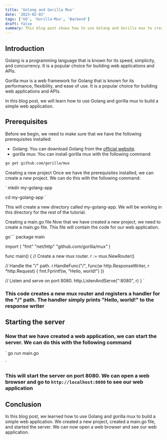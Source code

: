 ```yaml
---
title: 'Golang and Gorilla Mux'
date: '2023-02-03'
tags: ['GO', 'Gorilla-Mux', 'Backend']
draft: false
summary: This blog post shows how to use Golang and Gorilla mux to create a simple web application. The steps are to create a new project, create a main.go file, and start the server.
---
```



## Introduction

Golang is a programming language that is known for its speed, simplicity, and concurrency. It is a popular choice for building web applications and APIs.

Gorilla mux is a web framework for Golang that is known for its performance, flexibility, and ease of use. It is a popular choice for building web applications and APIs.

In this blog post, we will learn how to use Golang and gorilla mux to build a simple web application.

## Prerequisites

Before we begin, we need to make sure that we have the following prerequisites installed:

- Golang: You can download Golang from the [official website](https://golang.org/dl/).
- gorilla mux: You can install gorilla mux with the following command:

```bash
go get github.com/gorilla/mux
```

Creating a new project
Once we have the prerequisites installed, we can create a new project. We can do this with the following command:

`
mkdir my-golang-app

cd my-golang-app
`

This will create a new directory called my-golang-app. We will be working in this directory for the rest of the tutorial.

Creating a main.go file
Now that we have created a new project, we need to create a main.go file. This file will contain the code for our web application.

go```
package main

import (
  "fmt"
  "net/http"
  "github.com/gorilla/mux"
)

func main() {
  // Create a new mux router.
  r := mux.NewRouter()

  // Handle the "/" path.
  r.HandleFunc("/", func(w http.ResponseWriter, r *http.Request) {
    fmt.Fprintf(w, "Hello, world!")
  })

  // Listen and serve on port 8080.
  http.ListenAndServe(":8080", r)
}
`

### This code creates a new mux router and registers a handler for the "/" path. The handler simply prints "Hello, world!" to the response writer

## Starting the server

### Now that we have created a web application, we can start the server. We can do this with the following command

`
go run main.go

`

### This will start the server on port 8080. We can open a web browser and go to `http://localhost:8080` to see our web application

## Conclusion

In this blog post, we learned how to use Golang and gorilla mux to build a simple web application. We created a new project, created a main.go file, and started the server. We can now open a web browser and see our web application.

